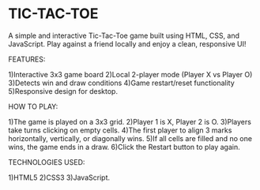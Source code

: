 # TIC-TAC-TOE
A simple and interactive Tic-Tac-Toe game built using HTML, CSS, and JavaScript. Play against a friend locally and enjoy a clean, responsive UI!

FEATURES:

1)Interactive 3x3 game board
2)Local 2-player mode (Player X vs Player O)
3)Detects win and draw conditions
4)Game restart/reset functionality
5)Responsive design for desktop.

HOW TO PLAY:

1)The game is played on a 3x3 grid.
2)Player 1 is X, Player 2 is O.
3)Players take turns clicking on empty cells.
4)The first player to align 3 marks horizontally, vertically, or diagonally wins.
5)If all cells are filled and no one wins, the game ends in a draw.
6)Click the Restart button to play again.

TECHNOLOGIES USED:

1)HTML5
2)CSS3
3)JavaScript.





